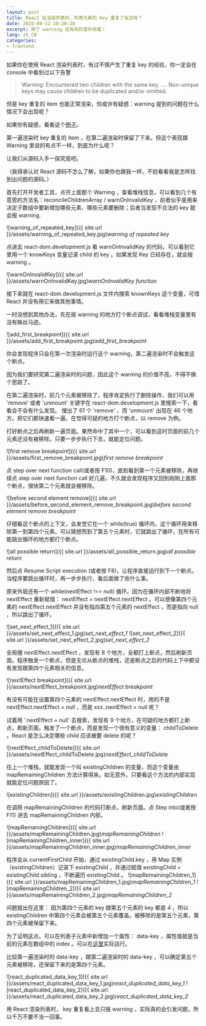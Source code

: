 ```yaml
---
layout: post
title: React 在渲染列表时，列表元素的 Key 重复了会怎样？
date: 2020-09-12 10:20:28
excerpt: 除了 warning 还有别的意外惊喜！
lang: zh_CN
categories: 
- frontend
---
```



如果你在使用 React 渲染列表时，有过不慎产生了重复 key 的经验，你一定会在 console 中看到过以下告警 

> Warning: Encountered two children with the same key, .... Non-unique keys may cause children to be duplicated and/or omitted.

但是 key 重复的 item 也能正常渲染，你或许有疑惑：warning 提到的问题在什么情况下会出现呢？

如果你有疑惑，看看这个[例子][1]。

第一遍渲染时 key 重复的 item ，在第二遍渲染时保留了下来。但这个表现跟 Warning 里说的有点不一样，到底为什么呢？

让我们从源码入手一探究竟吧。

（我得承认对 React 源码不怎么了解，如果你也跟我一样，不妨看看我是怎样找到出问题的源码。）

首先打开开发者工具，点开上面那个 Warning ，查看堆栈信息，可以看到几个有意思的方法名：reconcileChildrenArray / warnOnInvalidKey ，前者似乎是用来决定子数组中要新增加哪些元素、哪些元素要删除；后者当发现不合法的 key 就会报 warning.

![warning_of_repeated_key]({{ site.url }}/assets/warning_of_repeated_key.jpg)*warning of repeated key*

点进去 react-dom.development.js 看 warnOnInvalidKey 的代码，可以看到它里用一个 knowKeys 变量记录 child 的 key 。如果发现 Key 已经存在，就会报 warning 。

![warnOnInvalidKey]({{ site.url }}/assets/warnOnInvalidKey.jpg)*warnOnInvalidKey function*

接下来就在 react-dom.development.js 文件内搜索 knownKeys 这个变量，可惜 React 并没有用它来做其他事情。

一时没想到其他办法，先在报 warning 的地方打个断点调试，看看堆栈变量里有没有蛛丝马迹。

![add_first_breakpoint]({{ site.url }}/assets/add_first_breakpoint.jpg)*add_first_breakpoint*

你会发现程序只会在第一次渲染时运行这个 warning，第二遍渲染时不会触发这个断点。

因为我们要研究第二遍渲染时的问题，因此这个 warning 的价值不高，不得不换个思路了。

在第二遍渲染时，前几个元素被移除了，程序肯定执行了删除操作，我们可以用 'remove' 或者 'unmount' 关键字在 react-dom.development.js 里搜索一下，看看会不会有什么发现。 搜出了 61 个 'remove' ，而 'unmount' 出现在 46 个地方。把它们都快速看一遍，在觉得可疑的地方打个断点，以 remove 为例。

打好断点之后再刷新一遍页面。果然命中了其中一个，可以看到这时页面的前几个元素还没有被移除。只要一步步执行下去，就能定位问题。

![first remove breakpoint]({{ site.url }}/assets/first_remove_breakpoint.jpg)*first remove breakpoint*

点 step over next function call(或者按 F10)，直到看到第一个元素被移除，再继续点 step over next function call 好几遍，不久就会发现程序又回到刚刚上面那个断点，很快第二个元素就会被移除。

![before second element remove]({{ site.url }}/assets/before_second_element_remove_breakpoint.jpg)*before second element remove breakpoint*

仔细看这个断点的上下文，会发觉它在一个 while(true) 循环内，这个循环用来移除第一到第四个元素。可以猜想而到了第五个元素时，它就跳出了循环，在所有可能跳出循环的地方都打个断点。

![all possible return]({{ site.url }}/assets/all_possible_return.jpg)*all possible return*

然后点 Resume Script execution (或者按 F8)，让程序直接运行到下一个断点。当程序要跳出循环时，再一步步执行，看后面做了些什么事。

原来外层还有一个 while(nextEffect !== null) 循环。因为在循环内部不断地将 nextEffect 重新赋值： nextEffect = nextEffect.nextEffect 。可以想像第四个元素的 nextEffect.nextEffect 并没有指向第五个元素的 nextEffect ，而是指向 null ，所以跳出了循环。

![set_next_effect_1]({{ site.url }}/assets/set_next_effect_1.jpg)*set_next_effect_1*
![set_next_effect_2]({{ site.url }}/assets/set_next_effect_2.jpg)*set_next_effect_2*

全局搜 nextEffect.nextEffect ，发现有 8 个地方，全都打上断点，然后刷新页面。程序触发一个断点，但是无论从断点的堆栈，还是断点之后的代码上下中都没有发现跟第四个元素相关的信息。

![nextEffect breakpoint]({{ site.url }}/assets/nextEffect_breakpoint.jpg)*nextEffect breakpoint*

有没有可能在设置第四个元素的 nextEffect.nextEffect 时，用的不是 nextEffect.nextEffect = null ，而是 xxx..nextEffect = null 呢？

试着用 '.nextEffect = null' 去搜索，发现有 9 个地方，在可疑的地方都打上断点，刷新页面。触发了一个断点，而是发现一个很有意义的变量： childToDelete 。React 是怎么决定哪些 child 应该被要 delete 的呢？

![nextEffect_childToDelete]({{ site.url }}/assets/nextEffect_childToDelete.jpg)*nextEffect_childToDelete*


往上一个堆栈，就能发现一个叫 existingChildren 的变量，而这个变量由 mapRemainingChildren 方法计算得来。如无意外，只要看这个方法的内部实现就能定位问题原因了。

![existingChildren]({{ site.url }}/assets/existingChildren.jpg)*existingChildren*

在调用 mapRemainingChildren 的代码打断点，刷新页面。点 Step into(或者按 F11) 进去 mapRemainingChildren 内部，

![mapRemainingChildren]({{ site.url }}/assets/mapRemainingChildren.jpg)*mapRemainingChildren*
![mapRemainingChildren_inner]({{ site.url }}/assets/mapRemainingChildren_inner.jpg)*mapRemainingChildren_inner*

程序会从 currentFirstChild 开始，通过 existingChild.key ，用 Map 实例（existingChildren）记录下 existingChild ，并通过赋值 existingChild = existingChild.sibling ，不断遍历 existingChild 。
![mapRemainingChildren_1]({{ site.url }}/assets/mapRemainingChildren_1.jpg)*mapRemainingChildren_1*
![mapRemainingChildren_2]({{ site.url }}/assets/mapRemainingChildren_2.jpg)*mapRemainingChildren_2*

问题就出在这里：
因为第四个元素的 key 跟第五个元素的 key 都是 4 ，所以 existingChildren 中第四个元素会被第五个元素覆盖。被移除的是第五个元素，第四个元素被保留下来。

为了证明这点。可以在列表子元素中新增加一个属性： data-key ，属性值就是当前的元素在数组中的 index 。可以在[这里][2]实际运行。

比较第一遍渲染时的 data-key ，跟第二遍渲染时的 data-key ，可以确定第五个元素被移除，还保留下来的是第四个元素。


![react_duplicated_data_key_1]({{ site.url }}/assets/react_duplicated_data_key_1.jpg)*react_duplicated_data_key_1*
![react_duplicated_data_key_2]({{ site.url }}/assets/react_duplicated_data_key_2.jpg)*react_duplicated_data_key_2*


用 React 渲染列表时， key 重复看上去只报 warning ，实际真的会引发问题，所以千万不要不当一回事。

[1]:https://codesandbox.io/s/suspicious-wilson-7r3ps
[2]:https://codesandbox.io/s/wonderful-galileo-jj1zt?file=/src/App.js